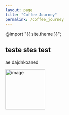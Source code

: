 ```yaml
---
layout: page
title: "Coffee Journey"
permalink: /coffee_journey
---
```


@import "{{ site.theme }}";

## teste stes test 

ae dajdnkoaned 

<img width="127" alt="image" src="https://github.com/meubleancien/meubleancien.github.io/assets/83462719/0b4421cb-aa1f-4bca-a9d5-f6854a24199f">

